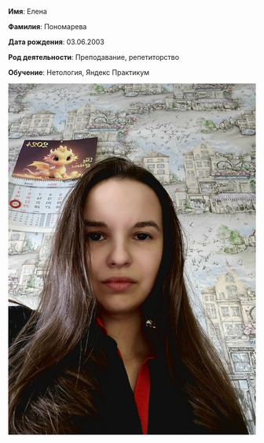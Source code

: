 **Имя**: Елена

**Фамилия**: Пономарева

**Дата рождения**: 03.06.2003

**Род деятельности**: Преподавание, репетиторство

**Обучение**: Нетология, Яндекс Практикум

![](image.png)
